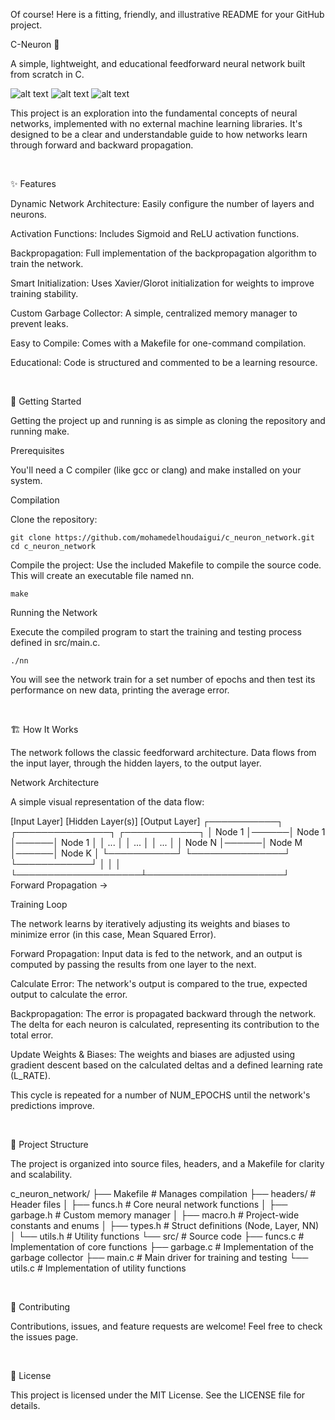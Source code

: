 Of course! Here is a fitting, friendly, and illustrative README for your GitHub project.

C-Neuron 🧠

A simple, lightweight, and educational feedforward neural network built from scratch in C.

![alt text](https://img.shields.io/badge/Language-C-blue.svg)
![alt text](https://img.shields.io/badge/Standard-C11-brightgreen.svg)
![alt text](https://img.shields.io/badge/License-MIT-yellow.svg)

This project is an exploration into the fundamental concepts of neural networks, implemented with no external machine learning libraries. It's designed to be a clear and understandable guide to how networks learn through forward and backward propagation.

<br>

✨ Features

Dynamic Network Architecture: Easily configure the number of layers and neurons.

Activation Functions: Includes Sigmoid and ReLU activation functions.

Backpropagation: Full implementation of the backpropagation algorithm to train the network.

Smart Initialization: Uses Xavier/Glorot initialization for weights to improve training stability.

Custom Garbage Collector: A simple, centralized memory manager to prevent leaks.

Easy to Compile: Comes with a Makefile for one-command compilation.

Educational: Code is structured and commented to be a learning resource.

<br>

🔧 Getting Started

Getting the project up and running is as simple as cloning the repository and running make.

Prerequisites

You'll need a C compiler (like gcc or clang) and make installed on your system.

Compilation

Clone the repository:

```
git clone https://github.com/mohamedelhoudaigui/c_neuron_network.git
cd c_neuron_network
```


Compile the project:
Use the included Makefile to compile the source code. This will create an executable file named nn.

```
make
```
Running the Network

Execute the compiled program to start the training and testing process defined in src/main.c.

```
./nn
```

You will see the network train for a set number of epochs and then test its performance on new data, printing the average error.

<br>

🏗️ How It Works

The network follows the classic feedforward architecture. Data flows from the input layer, through the hidden layers, to the output layer.

Network Architecture

A simple visual representation of the data flow:

[Input Layer]      [Hidden Layer(s)]      [Output Layer]
  ┌───────────┐      ┌───────────────┐      ┌────────────┐
  │  Node 1   │──────│    Node 1     │──────│   Node 1   │
  │   ...     │      │      ...      │      │    ...     │
  │  Node N   │──────│    Node M     │──────│   Node K   │
  └───────────┘      └───────────────┘      └────────────┘
       │                    │                      │
       └────────────────────┴──────────────────────┘
                    Forward Propagation ->

Training Loop

The network learns by iteratively adjusting its weights and biases to minimize error (in this case, Mean Squared Error).

Forward Propagation: Input data is fed to the network, and an output is computed by passing the results from one layer to the next.

Calculate Error: The network's output is compared to the true, expected output to calculate the error.

Backpropagation: The error is propagated backward through the network. The delta for each neuron is calculated, representing its contribution to the total error.

Update Weights & Biases: The weights and biases are adjusted using gradient descent based on the calculated deltas and a defined learning rate (L_RATE).

This cycle is repeated for a number of NUM_EPOCHS until the network's predictions improve.

<br>

📁 Project Structure

The project is organized into source files, headers, and a Makefile for clarity and scalability.

c_neuron_network/
├── Makefile                # Manages compilation
├── headers/                # Header files
│   ├── funcs.h             # Core neural network functions
│   ├── garbage.h           # Custom memory manager
│   ├── macro.h             # Project-wide constants and enums
│   ├── types.h             # Struct definitions (Node, Layer, NN)
│   └── utils.h             # Utility functions
└── src/                    # Source code
    ├── funcs.c             # Implementation of core functions
    ├── garbage.c           # Implementation of the garbage collector
    ├── main.c              # Main driver for training and testing
    └── utils.c             # Implementation of utility functions

<br>

🤝 Contributing

Contributions, issues, and feature requests are welcome! Feel free to check the issues page.

<br>

📜 License

This project is licensed under the MIT License. See the LICENSE file for details.

